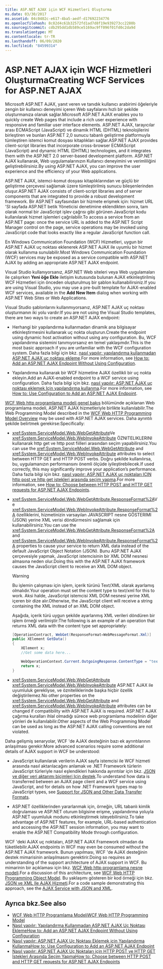 ```yaml
---
title: ASP.NET AJAX için WCF Hizmetleri Oluşturma
ms.date: 03/30/2017
ms.assetid: 04c0402c-e617-4ba5-aedf-d17692234776
ms.openlocfilehash: 8c82d4c61b32572fd1ad7d8f19e939273cc2280b
ms.sourcegitcommit: cdb295dd1db589ce5169ac9ff096f01fd0c2da9d
ms.translationtype: MT
ms.contentlocale: tr-TR
ms.lasthandoff: 06/09/2020
ms.locfileid: "84599314"
---
```

# <a name="creating-wcf-services-for-aspnet-ajax"></a><span data-ttu-id="77f2b-102">ASP.NET AJAX için WCF Hizmetleri Oluşturma</span><span class="sxs-lookup"><span data-stu-id="77f2b-102">Creating WCF Services for ASP.NET AJAX</span></span>

<span data-ttu-id="77f2b-103">Microsoft ASP.NET AJAX, yanıt veren ve tanıdık kullanıcı arabirimi öğeleriyle zengin bir kullanıcı deneyimi içeren Web sayfalarını hızlı bir şekilde oluşturmanıza olanak sağlar.</span><span class="sxs-lookup"><span data-stu-id="77f2b-103">Microsoft ASP.NET AJAX enables you to quickly create Web pages that include a rich user experience with responsive and familiar user interface elements.</span></span> <span data-ttu-id="77f2b-104">ASP.NET AJAX, tarayıcılar arası ECMAScript (JavaScript) ve dinamik HTML (DHTML) teknolojilerini birleştiren ve bunları ASP.NET 2,0 sunucu tabanlı geliştirme platformuyla tümleştiren istemci komut dosyası kitaplıkları sağlar.</span><span class="sxs-lookup"><span data-stu-id="77f2b-104">ASP.NET AJAX provides client-script libraries that incorporate cross-browser ECMAScript (JavaScript) and dynamic HTML (DHTML) technologies, and it integrates them with the ASP.NET 2.0 server-based development platform.</span></span> <span data-ttu-id="77f2b-105">ASP.NET AJAX kullanarak, Web uygulamalarınızın Kullanıcı deneyimini ve verimliliğini geliştirebilirsiniz.</span><span class="sxs-lookup"><span data-stu-id="77f2b-105">By using ASP.NET AJAX, you can improve the user experience and the efficiency of your Web applications.</span></span>

<span data-ttu-id="77f2b-106">ASP.NET AJAX, istemci-komut dosyası kitaplıklarından ve güçlü bir geliştirme çerçevesi sağlamak üzere tümleştirilmiş sunucu bileşenlerinden oluşur.</span><span class="sxs-lookup"><span data-stu-id="77f2b-106">ASP.NET AJAX consists of client-script libraries and of server components that are integrated to provide a robust development framework.</span></span> <span data-ttu-id="77f2b-107">Bir ASP.NET sayfasından bir hizmete erişmek için: hizmet URL 'SI sayfada ASP.NET betik Yöneticisi denetimine eklendikten sonra, tam olarak normal bir JavaScript işlev çağrısı gibi görünen JavaScript kodu kullanılarak hizmet işlemleri çağrılabilir.</span><span class="sxs-lookup"><span data-stu-id="77f2b-107">To access a service from an ASP.NET page: once the service URL is added to the ASP.NET Script Manager control on the page, service operations may be invoked using JavaScript code that looks exactly like a regular JavaScript function call.</span></span>

<span data-ttu-id="77f2b-108">En Windows Communication Foundation (WCF) Hizmetleri, uygun bir ASP.NET AJAX uç noktası eklenerek ASP.NET AJAX ile uyumlu bir hizmet olarak kullanıma sunulabilir.</span><span class="sxs-lookup"><span data-stu-id="77f2b-108">Most Windows Communication Foundation (WCF) services may be exposed as a service compatible with ASP.NET AJAX by adding an appropriate ASP.NET AJAX endpoint.</span></span>

<span data-ttu-id="77f2b-109">Visual Studio kullanıyorsanız, ASP.NET Web siteleri veya Web uygulamaları ile çalışırken **Yeni öğe Ekle** iletişim kutusunda bulunan AJAX etkinleştirilmiş WCF Hizmetleri için önceden oluşturulmuş bir şablon kullanabilirsiniz.</span><span class="sxs-lookup"><span data-stu-id="77f2b-109">If you are using Visual Studio, you may use a pre-built template for AJAX-enabled WCF services, available in the **Add New Item** dialog when working with ASP.NET Web Sites or Web Applications.</span></span>

<span data-ttu-id="77f2b-110">Visual Studio şablonlarını kullanmıyorsanız, ASP.NET AJAX uç noktası oluşturmanın iki yolu vardır:</span><span class="sxs-lookup"><span data-stu-id="77f2b-110">If you are not using the Visual Studio templates, there are two ways to create an ASP.NET AJAX endpoint:</span></span>

- <span data-ttu-id="77f2b-111">Herhangi bir yapılandırma kullanmadan dinamik ana bilgisayar etkinleştirmesini kullanarak uç nokta oluşturun.</span><span class="sxs-lookup"><span data-stu-id="77f2b-111">Create the endpoint using dynamic host activation without using any configuration.</span></span> <span data-ttu-id="77f2b-112">Bu, WCF yapılandırma sistemini tanımıyorsanız en temel yaklaşımdır.</span><span class="sxs-lookup"><span data-stu-id="77f2b-112">This is the most basic approach if you are unfamiliar with the WCF configuration system.</span></span> <span data-ttu-id="77f2b-113">Daha fazla bilgi için bkz. [nasıl yapılır: yapılandırma kullanmadan ASP.NET AJAX uç noktası ekleme](how-to-add-an-aspnet-ajax-endpoint-without-using-configuration.md).</span><span class="sxs-lookup"><span data-stu-id="77f2b-113">For more information, see [How to: Add an ASP.NET AJAX Endpoint Without Using Configuration](how-to-add-an-aspnet-ajax-endpoint-without-using-configuration.md).</span></span>

- <span data-ttu-id="77f2b-114">Yapılandırma kullanarak bir WCF hizmetine AJAX özellikli bir uç nokta ekleyin.</span><span class="sxs-lookup"><span data-stu-id="77f2b-114">Add an AJAX-enabled endpoint to a WCF service using configuration.</span></span> <span data-ttu-id="77f2b-115">Daha fazla bilgi için bkz. [nasıl yapılır: ASP.NET AJAX uç noktası eklemek Için yapılandırma kullanma](how-to-use-configuration-to-add-an-aspnet-ajax-endpoint.md).</span><span class="sxs-lookup"><span data-stu-id="77f2b-115">For more information, see [How to: Use Configuration to Add an ASP.NET AJAX Endpoint](how-to-use-configuration-to-add-an-aspnet-ajax-endpoint.md).</span></span>

<span data-ttu-id="77f2b-116">[WCF Web http programlama modeli genel bakış](wcf-web-http-programming-model-overview.md) bölümünde açıklanan Web programlama modeli, ASP.NET AJAX hizmetleriyle birlikte kullanılabilir.</span><span class="sxs-lookup"><span data-stu-id="77f2b-116">The Web Programming Model described in the [WCF Web HTTP Programming Model Overview](wcf-web-http-programming-model-overview.md) may be used with ASP.NET AJAX services.</span></span> <span data-ttu-id="77f2b-117">Daha ayrıntılı şekilde belirtmek gerekirse:</span><span class="sxs-lookup"><span data-stu-id="77f2b-117">Specifically:</span></span>

- <span data-ttu-id="77f2b-118"><xref:System.ServiceModel.Web.WebGetAttribute>Ve <xref:System.ServiceModel.Web.WebInvokeAttribute> ÖZNITELIKLERINI kullanarak http get ve http post fiilleri arasından seçim yapabilirsiniz.</span><span class="sxs-lookup"><span data-stu-id="77f2b-118">You can use the <xref:System.ServiceModel.Web.WebGetAttribute> and <xref:System.ServiceModel.Web.WebInvokeAttribute> attributes to select between HTTP GET and HTTP POST verbs.</span></span> <span data-ttu-id="77f2b-119">Doğru şekilde kullanılırsa, bu, uygulamanızın performansını önemli ölçüde iyileştirebilecek.</span><span class="sxs-lookup"><span data-stu-id="77f2b-119">If used correctly, this may significantly improve your application’s performance.</span></span> <span data-ttu-id="77f2b-120">Daha fazla bilgi için bkz. [nasıl yapılır: ASP.NET AJAX uç noktaları IÇIN http post ve http get istekleri arasında seçim yapma](http-post-and-http-get-requests-for-aspnet-ajax-endpoints.md).</span><span class="sxs-lookup"><span data-stu-id="77f2b-120">For more information, see [How to: Choose between HTTP POST and HTTP GET requests for ASP.NET AJAX Endpoints](http-post-and-http-get-requests-for-aspnet-ajax-endpoints.md).</span></span>

- <span data-ttu-id="77f2b-121"><xref:System.ServiceModel.Web.WebGetAttribute.ResponseFormat%2A>Ve <xref:System.ServiceModel.Web.WebInvokeAttribute.ResponseFormat%2A> özelliklerini, hizmetinizin varsayılan JAVASCRIPT nesne GÖSTERIMI (JSON) yerine XML verisi döndürmesini sağlamak için kullanabilirsiniz.</span><span class="sxs-lookup"><span data-stu-id="77f2b-121">You can use the <xref:System.ServiceModel.Web.WebGetAttribute.ResponseFormat%2A> and <xref:System.ServiceModel.Web.WebInvokeAttribute.ResponseFormat%2A> properties to cause your service to return XML data instead of the default JavaScript Object Notation (JSON).</span></span> <span data-ttu-id="77f2b-122">Bunu ASP.NET AJAX çerçevesiyle yapmak, JavaScript istemcisinin bir XML DOM nesnesi almasına neden olur.</span><span class="sxs-lookup"><span data-stu-id="77f2b-122">Doing this with the ASP.NET AJAX framework causes the JavaScript client to receive an XML DOM object.</span></span>

  > [!WARNING]
  > <span data-ttu-id="77f2b-123">Bu işlemin çalışması için işlem, içerik türünü Text/XML olarak ayarlamış olmalıdır.</span><span class="sxs-lookup"><span data-stu-id="77f2b-123">Your operation must set the content type to text/xml for this to work.</span></span> <span data-ttu-id="77f2b-124">Aksi halde, JavaScript istemcisi XML DOM nesnesi yerine XML içeren bir dize alır.</span><span class="sxs-lookup"><span data-stu-id="77f2b-124">Otherwise, the JavaScript client will receive a string containing the XML instead of an XML DOM object.</span></span>

    <span data-ttu-id="77f2b-125">Aşağıda, içerik türü uygun şekilde ayarlanmış XML verileri döndüren bir işlem örneği verilmiştir:</span><span class="sxs-lookup"><span data-stu-id="77f2b-125">The following is an example of an operation that returns XML data with the content type set appropriately:</span></span>

  ```csharp
  [OperationContract, WebGet(ResponseFormat=WebMessageFormat.Xml)]
  public XElement GetData()
  {
      XElement x;
      //Get some data here...

      WebOperationContext.Current.OutgoingResponse.ContentType = "text/xml";
      return x;
  }
  ```

- <span data-ttu-id="77f2b-126"><xref:System.ServiceModel.Web.WebGetAttribute> <xref:System.ServiceModel.Web.WebInvokeAttribute> ASP.NET AJAX ile uyumluluk gerekliyse, ve özniteliklerinde başka hiçbir özellik değiştirilemez.</span><span class="sxs-lookup"><span data-stu-id="77f2b-126">No other properties on the <xref:System.ServiceModel.Web.WebGetAttribute> and <xref:System.ServiceModel.Web.WebInvokeAttribute> attributes can be changed if compatibility with ASP.NET AJAX is required.</span></span> <span data-ttu-id="77f2b-127">ASP.NET AJAX çağırma kuralları ihlal olmadığı sürece web programlama modelinin diğer yönleri de kullanılabilir.</span><span class="sxs-lookup"><span data-stu-id="77f2b-127">Other aspects of the Web Programming Model can be used as long as the ASP.NET AJAX calling conventions are not violated.</span></span>

 <span data-ttu-id="77f2b-128">Daha gelişmiş senaryolar, WCF 'de AJAX desteğinin bazı ek ayrıntılarının anlaşılması gerekir:</span><span class="sxs-lookup"><span data-stu-id="77f2b-128">More advanced scenarios require some additional details of AJAX support in WCF be understood:</span></span>

- <span data-ttu-id="77f2b-129">JavaScript kullanılarak verilerin AJAX sayfa istemcisi ile WCF hizmeti arasında nasıl aktarılacağını anlamak ve .NET Framework türlerin JavaScript türleriyle nasıl eşlendikleri hakkında ayrıntılar için bkz. [JSON ve diğer veri aktarımı biçimleri Için destek](support-for-json-and-other-data-transfer-formats.md).</span><span class="sxs-lookup"><span data-stu-id="77f2b-129">To understand how data is transferred between an AJAX page client and a WCF service using JavaScript, and for details on how .NET Framework types map to JavaScript types, see [Support for JSON and Other Data Transfer Formats](support-for-json-and-other-data-transfer-formats.md).</span></span>

- <span data-ttu-id="77f2b-130">ASP.NET özelliklerinden yararlanmak için, örneğin, URL tabanlı kimlik doğrulaması ve ASP.NET oturum bilgisine erişme, yapılandırma yoluyla ASP.NET uyumluluk modunu etkinleştirmek isteyebilirsiniz.</span><span class="sxs-lookup"><span data-stu-id="77f2b-130">To take advantage of ASP.NET features, for example, URL-based authentication and accessing the ASP.NET session information, you may want to enable the ASP.NET Compatibility Mode through configuration.</span></span>

<span data-ttu-id="77f2b-131">WCF 'deki AJAX uç noktaları, ASP.NET AJAX Framework olmadan da tüketilebilir.</span><span class="sxs-lookup"><span data-stu-id="77f2b-131">AJAX endpoints in WCF may even be consumed without the ASP.NET AJAX framework.</span></span> <span data-ttu-id="77f2b-132">Bunun yapılması, WCF 'de AJAX desteğinin destek mimarisinin anlaşılmasını gerektirir.</span><span class="sxs-lookup"><span data-stu-id="77f2b-132">Doing so requires an understanding of the support architecture of AJAX support in WCF.</span></span> <span data-ttu-id="77f2b-133">Bu mimarinin bir açıklaması için bkz. [WCF Web http programlama nesne modeli](wcf-web-http-programming-object-model.md).</span><span class="sxs-lookup"><span data-stu-id="77f2b-133">For a discussion of this architecture, see [WCF Web HTTP Programming Object Model](wcf-web-http-programming-object-model.md).</span></span> <span data-ttu-id="77f2b-134">Bu yaklaşımı gösteren bir kod örneği için bkz. [JSON ve XML Ile AJAX Hizmeti](../samples/ajax-service-with-json-and-xml-sample.md).</span><span class="sxs-lookup"><span data-stu-id="77f2b-134">For a code sample demonstrating this approach, see the [AJAX Service with JSON and XML](../samples/ajax-service-with-json-and-xml-sample.md).</span></span>

## <a name="see-also"></a><span data-ttu-id="77f2b-135">Ayrıca bkz.</span><span class="sxs-lookup"><span data-stu-id="77f2b-135">See also</span></span>

- [<span data-ttu-id="77f2b-136">WCF Web HTTP Programlama Modeli</span><span class="sxs-lookup"><span data-stu-id="77f2b-136">WCF Web HTTP Programming Model</span></span>](wcf-web-http-programming-model.md)
- [<span data-ttu-id="77f2b-137">Nasıl yapılır: Yapılandırma Kullanmadan ASP.NET AJAX Uç Noktası Ekleme</span><span class="sxs-lookup"><span data-stu-id="77f2b-137">How to: Add an ASP.NET AJAX Endpoint Without Using Configuration</span></span>](how-to-add-an-aspnet-ajax-endpoint-without-using-configuration.md)
- [<span data-ttu-id="77f2b-138">Nasıl yapılır: ASP.NET AJAX Uç Noktası Eklemek için Yapılandırma Kullanma</span><span class="sxs-lookup"><span data-stu-id="77f2b-138">How to: Use Configuration to Add an ASP.NET AJAX Endpoint</span></span>](how-to-use-configuration-to-add-an-aspnet-ajax-endpoint.md)
- [<span data-ttu-id="77f2b-139">Nasıl yapılır: ASP.NET AJAX Uç Noktaları için HTTP POST ve HTTP GET İstekleri Arasında Seçim Yapma</span><span class="sxs-lookup"><span data-stu-id="77f2b-139">How to: Choose between HTTP POST and HTTP GET requests for ASP.NET AJAX Endpoints</span></span>](http-post-and-http-get-requests-for-aspnet-ajax-endpoints.md)
